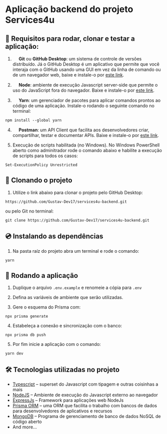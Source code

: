 # Aplicação backend do projeto Services4u

## 🤌 Requisitos para rodar, clonar e testar a aplicação:

1. <img src="https://cdn4.iconfinder.com/data/icons/iconsimple-logotypes/512/github-512.png" width="15"/> <strong>Git</strong> ou <strong>GitHub Desktop</strong>: um sistema de controle de versões distribuído. Já o GitHub Desktop é um aplicativo que permite que você interaja com o GitHub usando uma GUI em vez da linha de comando ou de um navegador web, baixe e instale-o por <a href="https://central.github.com/deployments/desktop/desktop/latest/win32"  target="_blank">este link</a>.

2. <img src="https://cdn.iconscout.com/icon/free/png-256/node-js-1174925.png" width="15"/> <strong>Node</strong>: ambiente de execução Javascript server-side que permite o uso do JavaScript fora do navegador. Baixe e instale-o por <a href="https://nodejs.org/dist/v16.17.1/node-v16.17.1-x64.msi"  target="_blank">este link</a>.

3. <img src="https://seeklogo.com/images/Y/yarn-logo-F5E7A65FA2-seeklogo.com.png" width="15"/> <strong>Yarn</strong>: um gerenciador de pacotes para aplicar comandos prontos ao código de uma aplicação. Instale-o rodando o seguinte comando no terminal:

```
npm install --global yarn
```

4. <img src="https://uxwing.com/wp-content/themes/uxwing/download/brands-and-social-media/postman-icon.png" width="15"/> <strong>Postman</strong>: um API Client que facilita aos desenvolvedores criar, compartilhar, testar e documentar APIs. Baixe e instale-o por <a href="https://dl.pstmn.io/download/latest/win64" target="_blank">este link</a>.

5. Execução de scripts habilitada (no Windows). No Windows PowerShell aberto como adminitrador rode o comando abaixo e habilite a execução de scripts para todos os casos:

```
Set-ExecutionPolicy Unrestricted
```

## 🧬 Clonando o projeto

1. Utilize o link abaixo para clonar o projeto pelo GitHub Desktop:

```
https://github.com/Gustav-Dev17/services4u-backend.git
```

ou pelo Git no terminal:

```
git clone https://github.com/Gustav-Dev17/services4u-backend.git
```

## 💿 Instalando as dependências

1. Na pasta raíz do projeto abra um terminal e rode o comando:

```
yarn
```

## 🚀 Rodando a aplicação

1. Duplique o arquivo ```.env.example``` e renomeie a cópia para ```.env```

2. Defina as variáveis de ambiente que serão utilizadas.

3. Gere o esquema do Prisma com:

```
npx prisma generate
```

4. Estabeleça a conexão e sincronização com o banco:

```
npx prisma db push
```

5. Por fim inicie a aplicação com o comando:

```
yarn dev
```

## 🛠️ Tecnologias utilizadas no projeto
<ul>
<li><a href="https://www.typescriptlang.org/">Typescript</a> – superset do Javascript com tipagem e outras coisinhas a mais</li>

<li><a href="https://nodejs.org/en/">NodeJS</a> – Ambiente de execução do Javascript externo ao navegador</li>

<li><a href="https://expressjs.com/pt-br/">ExpressJs</a> – Framework para aplicações web NodeJs</li>

<li><a href="https://www.prisma.io/">Prisma ORM</a> – uma ORM que facilita o trabalho com bancos de dados para desenvolvedores de aplicativos e recursos</li>

<li><a href="https://www.mongodb.com/">MongoDB</a> – Programa de gerenciamento de banco de dados NoSQL de código aberto</li>

<li>And more...</li>
</ul>

